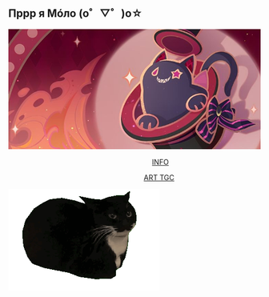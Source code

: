 ## Пррр я Мóло (o゜▽゜)o☆
![image alt](https://github.com/Molohyi4ik/Molohyi4ik/blob/767869968d1a074da670e4da52018e0ee20a9250/6f1c6f7b84549149d74ddd85ebc10bc1.jpg)

⠀⠀⠀⠀⠀⠀⠀⠀⠀⠀⠀⠀⠀⠀⠀⠀⠀⠀⠀⠀⠀⠀⠀⠀⠀⠀⠀⠀[INFO](https://t.me/mlh4kinfo)

⠀⠀⠀⠀⠀⠀⠀⠀⠀⠀⠀⠀⠀⠀⠀⠀⠀⠀⠀⠀⠀⠀⠀⠀⠀ ⠀[ART TGC](https://t.me/mlh4k)
                            
![image alt](https://github.com/Molohyi4ik/Molohyi4ik/blob/7f8f2b4d483a4280591c599b7d163e75ff41990c/30c210344bbbcde4d5542c02a0cb908b%20(1).gif)


